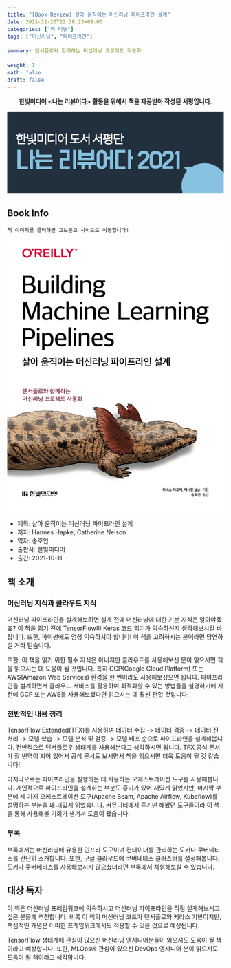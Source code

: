```yaml
---
title: "[Book Review] 살아 움직이는 머신러닝 파이프라인 설계"
date: 2021-11-20T22:38:23+09:00
categories: ["책 리뷰"]  
tags: ["머신러닝", "파이프라인"]

summary: 텐서플로와 함께하는 머신러닝 프로젝트 자동화

weight: 1
math: false
draft: false
---  
```


**<center>한빛미디어 <나는 리뷰어다> 활동을 위해서 책을 제공받아 작성된 서평입니다.</center>**

![나는 리뷰어다 2021](../assets/I-am-reviewer-2021.jpg)

## Book Info

`책 이미지를 클릭하면 교보문고 사이트로 이동합니다!`
[![책](../assets/review/building-machine-learning-pipelines.jpg)](https://www.kyobobook.co.kr/product/detailViewKor.laf?ejkGb=KOR&mallGb=KOR&barcode=9791162244814&orderClick=LEa&Kc=)

- 제목: 살아 움직이는 머신러닝 파이프라인 설계
- 저자: Hannes Hapke, Catherine Nelson
- 역자: 송호연
- 출판사: 한빛미디어
- 출간: 2021-10-11

## 책 소개

### 머신러닝 지식과 클라우드 지식

머신러닝 파이프라인을 설계해보려면 설계 전에 머신러닝에 대한 기본 지식은 알아야겠죠? 이 책을 읽기 전에 TensorFlow와 Keras 코드 읽기가 익숙하신지 생각해보시길 바랍니다. 또한, 파이썬에도 엄청 익숙하셔야 합니다! 이 책을 고려하시는 분이라면 당연하실 거라 믿습니다.

또한, 이 책을 읽기 위한 필수 지식은 아니지만 클라우드를 사용해보신 분이 읽으시면 책을 읽으시는 데 도움이 될 것입니다. 특히 GCP(Google Cloud Platform) 또는 AWS(Amazon Web Services) 환경을 한 번이라도 사용해보셨으면 됩니다. 파이프라인을 설계하면서 클라우드 서비스를 활용하여 최적화할 수 있는 방법들을 설명하기에 사전에 GCP 또는 AWS를 사용해보셨다면 읽으시는 데 훨씬 편할 것입니다. 

### 전반적인 내용 정리

TensorFlow Extended(TFX)를 사용하여 데이터 수집 -> 데이터 검증 -> 데이터 전처리 -> 모델 학습 -> 모델 분석 및 검증 -> 모델 배포 순으로 파이프라인을 설계해봅니다. 전반적으로 텐서플로우 생태계를 사용해본다고 생각하시면 됩니다. TFX 공식 문서가 잘 번역이 되어 있어서 공식 문서도 보시면서 책을 읽으시면 더욱 도움이 될 것 같습니다!

마지막으로는 파이프라인을 실행하는 데 사용하는 오케스트레이션 도구를 사용해봅니다. 개인적으로 파이프라인을 설계하는 부분도 흥미가 있어 재밌게 읽었지만, 마지막 부분에 세 가지 오케스트레이션 도구(Apache Beam, Apache Airflow, Kubeflow)를 설명하는 부분을 꽤 재밌게 읽었습니다. 커뮤니티에서 듣기만 해봤던 도구들이라 이 책을 통해 사용해볼 기회가 생겨서 도움이 됐습니다.

### 부록

부록에서는 머신러닝에 유용한 인프라 도구이며 컨테이너를 관리하는 도커나 쿠버네티스를 간단히 소개합니다. 또한, 구글 클라우드에 쿠버네티스 클러스터를 설정해봅니다. 도커나 쿠버네티스를 사용해보시지 않으셨더라면 부록에서 체험해보실 수 있습니다. 

## 대상 독자

이 책은 머신러닝 프레임워크에 익숙하시고 머신러닝 파이프라인을 직접 설계해보시고 싶은 분들께 추천합니다. 비록 이 책의 머신러닝 코드가 텐서플로와 케라스 기반이지만, 핵심적인 개념은 어떠한 프레임워크에서도 적용할 수 있을 것으로 예상됩니다. 

TensorFlow 생태계에 관심이 많으신 머신러닝 엔지니어분들이 읽으셔도 도움이 될 책이라고 예상합니다. 또한, MLOps에 관심이 있으신 DevOps 엔지니어 분이 읽으셔도 도움이 될 책이라고 생각합니다. 